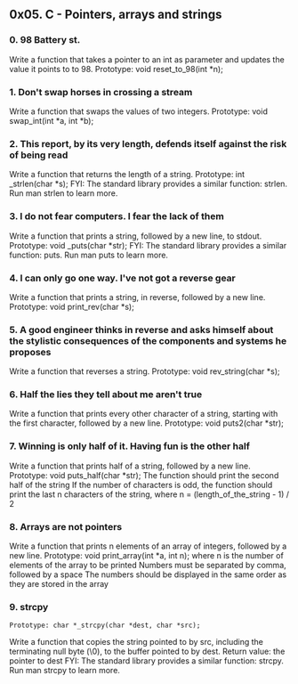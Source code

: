 ## 0x05. C - Pointers, arrays and strings

### 0. 98 Battery st. 
Write a function that takes a pointer to an int as parameter and updates the value it points to to 98.
Prototype: void reset_to_98(int *n);

### 1. Don't swap horses in crossing a stream 
Write a function that swaps the values of two integers.
 Prototype: void swap_int(int *a, int *b);

### 2. This report, by its very length, defends itself against the risk of being read 
Write a function that returns the length of a string.
 Prototype: int _strlen(char *s);
FYI: The standard library provides a similar function: strlen. Run man strlen to learn more.

### 3. I do not fear computers. I fear the lack of them  
Write a function that prints a string, followed by a new line, to stdout.
    Prototype: void _puts(char *str);
FYI: The standard library provides a similar function: puts. Run man puts to learn more.

### 4. I can only go one way. I've not got a reverse gear 
Write a function that prints a string, in reverse, followed by a new line.
    Prototype: void print_rev(char *s);

### 5. A good engineer thinks in reverse and asks himself about the stylistic consequences of the components and systems he proposes 
Write a function that reverses a string.
    Prototype: void rev_string(char *s);

### 6. Half the lies they tell about me aren't true  
Write a function that prints every other character of a string, starting with the first character, followed by a new line.
    Prototype: void puts2(char *str);

### 7. Winning is only half of it. Having fun is the other half  
Write a function that prints half of a string, followed by a new line.
    Prototype: void puts_half(char *str);
    The function should print the second half of the string
    If the number of characters is odd, the function should print the last n characters of the string, where n = (length_of_the_string - 1) / 2

### 8. Arrays are not pointers 
Write a function that prints n elements of an array of integers, followed by a new line.
    Prototype: void print_array(int *a, int n);
    where n is the number of elements of the array to be printed
    Numbers must be separated by comma, followed by a space
    The numbers should be displayed in the same order as they are stored in the array

### 9. strcpy  
    Prototype: char *_strcpy(char *dest, char *src);
Write a function that copies the string pointed to by src, including the terminating null byte (\0), to the buffer pointed to by dest.
    Return value: the pointer to dest
FYI: The standard library provides a similar function: strcpy. Run man strcpy to learn more.